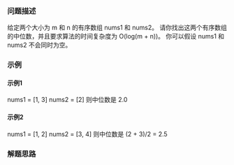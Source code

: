 ### 问题描述
给定两个大小为 m 和 n 的有序数组 nums1 和 nums2。
请你找出这两个有序数组的中位数，并且要求算法的时间复杂度为 O(log(m + n))。
你可以假设 nums1 和 nums2 不会同时为空。

### 示例
#### 示例1
nums1 = [1, 3]
nums2 = [2]
则中位数是 2.0

#### 示例2
nums1 = [1, 2]
nums2 = [3, 4]
则中位数是 (2 + 3)/2 = 2.5

### 解题思路
